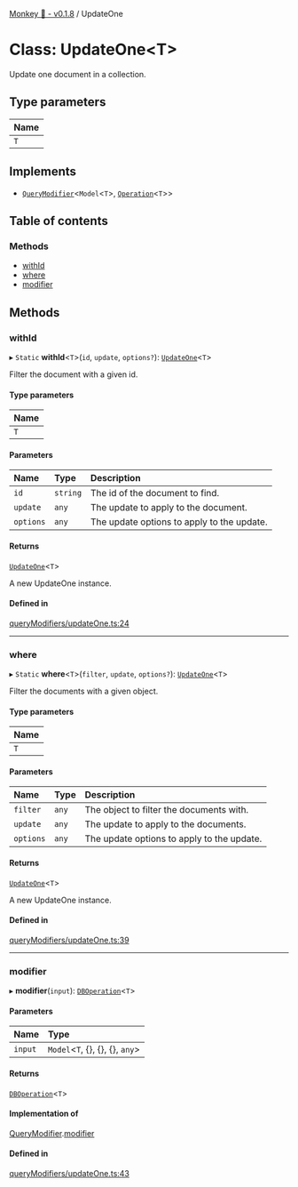 [Monkey 🐒 - v0.1.8](../README.md) / UpdateOne

# Class: UpdateOne<T\>

Update one document in a collection.

## Type parameters

| Name |
| :------ |
| `T` |

## Implements

- [`QueryModifier`](../interfaces/QueryModifier.md)<`Model`<`T`\>, [`Operation`](../interfaces/Operation.md)<`T`\>\>

## Table of contents

### Methods

- [withId](UpdateOne.md#withid)
- [where](UpdateOne.md#where)
- [modifier](UpdateOne.md#modifier)

## Methods

### withId

▸ `Static` **withId**<`T`\>(`id`, `update`, `options?`): [`UpdateOne`](UpdateOne.md)<`T`\>

Filter the document with a given id.

#### Type parameters

| Name |
| :------ |
| `T` |

#### Parameters

| Name | Type | Description |
| :------ | :------ | :------ |
| `id` | `string` | The id of the document to find. |
| `update` | `any` | The update to apply to the document. |
| `options` | `any` | The update options to apply to the update. |

#### Returns

[`UpdateOne`](UpdateOne.md)<`T`\>

A new UpdateOne instance.

#### Defined in

[queryModifiers/updateOne.ts:24](https://github.com/bpisano/monkey/blob/b5eb9a8/src/queryModifiers/updateOne.ts#L24)

___

### where

▸ `Static` **where**<`T`\>(`filter`, `update`, `options?`): [`UpdateOne`](UpdateOne.md)<`T`\>

Filter the documents with a given object.

#### Type parameters

| Name |
| :------ |
| `T` |

#### Parameters

| Name | Type | Description |
| :------ | :------ | :------ |
| `filter` | `any` | The object to filter the documents with. |
| `update` | `any` | The update to apply to the documents. |
| `options` | `any` | The update options to apply to the update. |

#### Returns

[`UpdateOne`](UpdateOne.md)<`T`\>

A new UpdateOne instance.

#### Defined in

[queryModifiers/updateOne.ts:39](https://github.com/bpisano/monkey/blob/b5eb9a8/src/queryModifiers/updateOne.ts#L39)

___

### modifier

▸ **modifier**(`input`): [`DBOperation`](DBOperation.md)<`T`\>

#### Parameters

| Name | Type |
| :------ | :------ |
| `input` | `Model`<`T`, {}, {}, {}, `any`\> |

#### Returns

[`DBOperation`](DBOperation.md)<`T`\>

#### Implementation of

[QueryModifier](../interfaces/QueryModifier.md).[modifier](../interfaces/QueryModifier.md#modifier)

#### Defined in

[queryModifiers/updateOne.ts:43](https://github.com/bpisano/monkey/blob/b5eb9a8/src/queryModifiers/updateOne.ts#L43)
